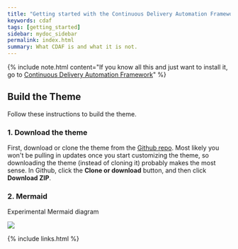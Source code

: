 ```yaml
---
title: "Getting started with the Continuous Delivery Automation Framework"
keywords: cdaf
tags: [getting_started]
sidebar: mydoc_sidebar
permalink: index.html
summary: What CDAF is and what it is not.
---
```


{% include note.html content="If you know all this and just want to install it, go to <a alt='continuous delivery automation framework' href='http://cdaf.io'>Continuous Delivery Automation Framework</a>" %}

## Build the Theme

Follow these instructions to build the theme.

### 1. Download the theme

First, download or clone the theme from the [Github repo](https://github.com/tomjoht/documentation-theme-jekyll). Most likely you won't be pulling in updates once you start customizing the theme, so downloading the theme (instead of cloning it) probably makes the most sense. In Github, click the **Clone or download** button, and then click **Download ZIP**.

### 2. Mermaid

Experimental Mermaid diagram

[![](https://mermaid.ink/img/pako:eNp9Uk1vwjAM_StRdgGp1SQmTaOHSXxMu3CYgNu6Q0hcyJYmVepIIMR_X0IoEPZxiBw_v9jPdvaUGwG0oGvLmg2ZzUtNSOtW0X2VOGOrAJFw7_nTj97KSSVyZhEqxjFiCNayytg6R2jxvaRLb0hv2cFkgQyhX9KPW35jjfD8N28cR2n0n69Ai1InGpVYDXJh-BfYK2k-29GSHhesuldSu22hWBB2ESCgUWbnqfHyD_dn2cl80nXRnvoPXSRkPy6S589RUQDOTjK5gEYFwTtpCWCXOoGuZ3wT7AT8yo_BEOaKte0UKgJbsJqpllRSqeJuMHwaj6ZnRpCfjdagMUs1Z6mILK1xzpqU8pFP4NiVenicjAfDS6ljnuPrjkgzWoOtmRT-c-4Ds6S4gRpKWpCwsYo5hSUt9cFTXSP8vl6ERGNpgdZBRplDs9hp3vmRM5XML7CO4OEbs78HCw)](https://mermaid-js.github.io/mermaid-live-editor/edit#pako:eNp9Uk1vwjAM_StRdgGp1SQmTaOHSXxMu3CYgNu6Q0hcyJYmVepIIMR_X0IoEPZxiBw_v9jPdvaUGwG0oGvLmg2ZzUtNSOtW0X2VOGOrAJFw7_nTj97KSSVyZhEqxjFiCNayytg6R2jxvaRLb0hv2cFkgQyhX9KPW35jjfD8N28cR2n0n69Ai1InGpVYDXJh-BfYK2k-29GSHhesuldSu22hWBB2ESCgUWbnqfHyD_dn2cl80nXRnvoPXSRkPy6S589RUQDOTjK5gEYFwTtpCWCXOoGuZ3wT7AT8yo_BEOaKte0UKgJbsJqpllRSqeJuMHwaj6ZnRpCfjdagMUs1Z6mILK1xzpqU8pFP4NiVenicjAfDS6ljnuPrjkgzWoOtmRT-c-4Ds6S4gRpKWpCwsYo5hSUt9cFTXSP8vl6ERGNpgdZBRplDs9hp3vmRM5XML7CO4OEbs78HCw)

{% include links.html %}
